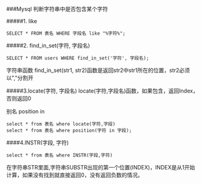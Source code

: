 ###Mysql 判断字符串中是否包含某个字符

#####1. like

    SELECT * FROM 表名 WHERE 字段名 like "%字符%";
 
#####2. find_in_set(字符, 字段名)

    SELECT * FROM users WHERE find_in_set('字符', 字段名);

字符串函数 find_in_set(str1, str2)函数是返回str2中str1所在的位置，str2必须以","分割开

#####3.locate(字符, 字段名)
locate(字符,字段名)函数，如果包含，返回Index，否则返回0

别名 position in
    
    select * from 表名 where locate(字符,字段)
    select * from 表名 where position(字符 in 字段);

####4.INSTR(字段, 字符)

    select * from 表名 where INSTR(字段,字符)

在字符串STR里面,字符串SUBSTR出现的第一个位置(INDEX)，INDEX是从1开始计算，如果没有找到就直接返回0，没有返回负数的情况。